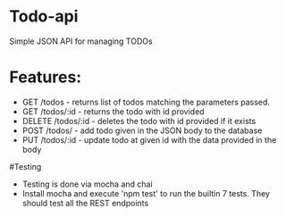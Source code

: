 # Todo-api
Simple JSON API for managing TODOs
# Features:
 * GET /todos - returns list of todos matching the parameters passed.
 * GET /todos/:id - returns the todo with id provided
 * DELETE /todos/:id - deletes the todo with id provided if it exists
 * POST /todos/ - add todo given in the JSON body to the database
 * PUT /todos/:id - update todo at given id with the data provided in the body
 
#Testing
 * Testing is done via mocha and chai
 * Install mocha and execute 'npm test' to run the builtin 7 tests. They should test all the REST endpoints

